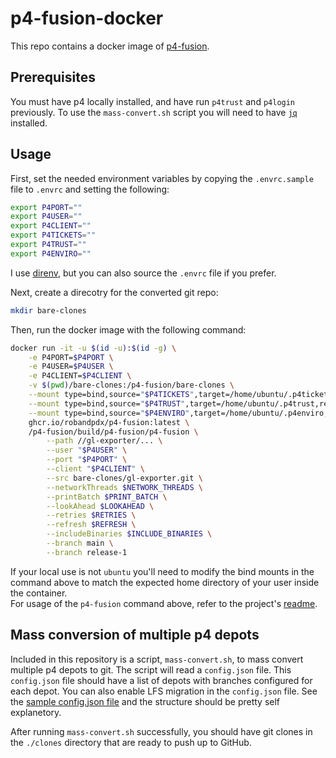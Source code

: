 # p4-fusion-docker

This repo contains a docker image of [p4-fusion](https://github.com/salesforce/p4-fusion). 

## Prerequisites
You must have p4 locally installed, and have run `p4trust` and `p4login` previously. To use the `mass-convert.sh` script you will need to have [`jq`](https://jqlang.org/) installed.

## Usage
First, set the needed environment variables by copying the `.envrc.sample` file to `.envrc` and setting the following:
```bash
export P4PORT=""
export P4USER=""
export P4CLIENT=""
export P4TICKETS=""
export P4TRUST=""
export P4ENVIRO=""
```
I use [direnv](https://direnv.net/), but you can also source the `.envrc` file if you prefer.

Next, create a direcotry for the converted git repo:
```bash
mkdir bare-clones
```

Then, run the docker image with the following command:
```bash
docker run -it -u $(id -u):$(id -g) \
    -e P4PORT=$P4PORT \
    -e P4USER=$P4USER \
    -e P4CLIENT=$P4CLIENT \
    -v $(pwd)/bare-clones:/p4-fusion/bare-clones \
    --mount type=bind,source="$P4TICKETS",target=/home/ubuntu/.p4tickets,readonly \
    --mount type=bind,source="$P4TRUST",target=/home/ubuntu/.p4trust,readonly \
    --mount type=bind,source="$P4ENVIRO",target=/home/ubuntu/.p4enviro,readonly \
    ghcr.io/robandpdx/p4-fusion:latest \
    /p4-fusion/build/p4-fusion/p4-fusion \
        --path //gl-exporter/... \
        --user "$P4USER" \
        --port "$P4PORT" \
        --client "$P4CLIENT" \
        --src bare-clones/gl-exporter.git \
        --networkThreads $NETWORK_THREADS \
        --printBatch $PRINT_BATCH \
        --lookAhead $LOOKAHEAD \
        --retries $RETRIES \
        --refresh $REFRESH \
        --includeBinaries $INCLUDE_BINARIES \
        --branch main \
        --branch release-1
```
If your local use is not `ubuntu` you'll need to modify the bind mounts in the command above to match the expected home directory of your user inside the container.  
For usage of the `p4-fusion` command above, refer to the project's [readme](https://github.com/salesforce/p4-fusion).

## Mass conversion of multiple p4 depots
Included in this repository is a script, `mass-convert.sh`, to mass convert multiple p4 depots to git. The script will read a `config.json` file. This `config.json` file should have a list of depots with branches configured for each depot. You can also enable LFS migration in the `config.json` file. See the [sample config.json file](./config.json.sample) and the structure should be pretty self explanetory.  

After running `mass-convert.sh` successfully, you should have git clones in the `./clones` directory that are ready to push up to GitHub.